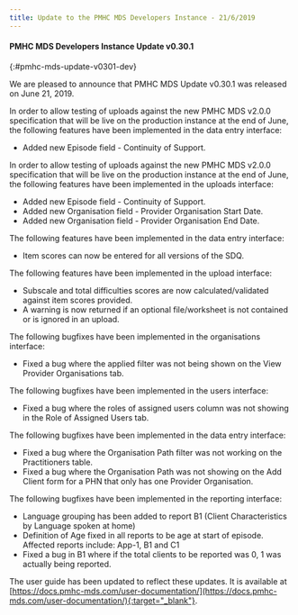 ```yaml
---
title: Update to the PMHC MDS Developers Instance - 21/6/2019
---
```


#### PMHC MDS Developers Instance Update v0.30.1 ####
{:#pmhc-mds-update-v0301-dev}

We are pleased to announce that PMHC MDS Update v0.30.1 was released on June 21, 2019.

In order to allow testing of uploads against the new PMHC MDS v2.0.0
specification that will be live on the production instance at the end of June,
the following features have been implemented in the data entry interface:
* Added new Episode field - Continuity of Support.

In order to allow testing of uploads against the new PMHC MDS v2.0.0
specification that will be live on the production instance at the end of June,
the following features have been implemented in the uploads interface:
* Added new Episode field - Continuity of Support.
* Added new Organisation field - Provider Organisation Start Date.
* Added new Organisation field - Provider Organisation End Date.

The following features have been implemented in the data entry interface:
* Item scores can now be entered for all versions of the SDQ.

The following features have been implemented in the upload interface:
* Subscale and total difficulties scores are now calculated/validated against
  item scores provided.
* A warning is now returned if an optional file/worksheet is not contained or
  is ignored in an upload.

The following bugfixes have been implemented in the organisations interface:
* Fixed a bug where the applied filter was not being shown on the View Provider
  Organisations tab.

The following bugfixes have been implemented in the users interface:
* Fixed a bug where the roles of assigned users column was not showing in the
  Role of Assigned Users tab.

The following bugfixes have been implemented in the data entry interface:
* Fixed a bug where the Organisation Path filter was not working on the
  Practitioners table.
* Fixed a bug where the Organisation Path was not showing on the Add Client
  form for a PHN that only has one Provider Organisation.

The following bugfixes have been implemented in the reporting interface:
* Language grouping has been added to report B1 (Client Characteristics by
  Language spoken at home)
* Definition of Age fixed in all reports to be age at start of episode.
  Affected reports include: App-1, B1 and C1
* Fixed a bug in B1 where if the total clients to be reported was 0, 1 was
  actually being reported.


The user guide has been updated to reflect these updates. It is available at [https://docs.pmhc-mds.com/user-documentation/](https://docs.pmhc-mds.com/user-documentation/){:target="_blank"}.
